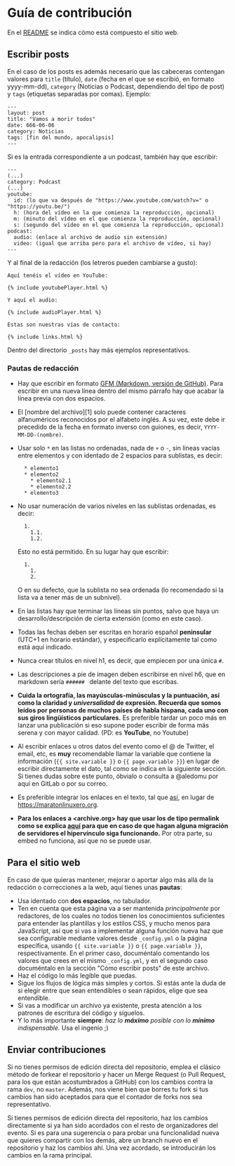 # Guía de contribución

En el [README](README.md) se indica cómo está compuesto el sitio web.


## Escribir posts

En el caso de los posts es además necesario que las cabeceras contengan valores para `title` (título), `date` (fecha en el que se escribió, en formato yyyy-mm-dd), `category` (Noticias o Podcast, dependiendo del tipo de post) y `tags` (etiquetas separadas por comas). Ejemplo:

	---
	layout: post
	title: "Vamos a morir todos"
	date: 666-06-06
	category: Noticias
	tags: [fin del mundo, apocalipsis]
	---

Si es la entrada correspondiente a un podcast, también hay que escribir:

	---
	(...)
	category: Podcast
	(...)
	youtube:
	  id: (lo que va después de "https://www.youtube.com/watch?v=" o "https://youtu.be/")
	  h: (hora del vídeo en la que comienza la reproducción, opcional)
	  m: (minuto del vídeo en el que comienza la reproducción, opcional)
	  s: (segundo del vídeo en el que comienza la reproducción, opcional)
	podcast:
	  audio: (enlace al archivo de audio sin extensión)
	  video: (igual que arriba pero para el archivo de vídeo, si hay)
	---

Y al final de la redacción (los letreros pueden cambiarse a gusto):

	Aquí tenéis el vídeo en YouTube:
	
	{% include youtubePlayer.html %}
	
	Y aquí el audio:
	
	{% include audioPlayer.html %}
	
	Estas son nuestras vías de contacto:
	
	{% include links.html %}

Dentro del directorio `_posts` hay más ejemplos representativos.

### Pautas de redacción
* Hay que escribir en formato [GFM (Markdown, versión de GitHub)](https://github.com/ricval/Documentacion/blob/master/Guias/GitHub/mastering-markdown.md). Para escribir en una nueva línea dentro del mismo párrafo hay que acabar la línea previa con dos espacios.
* El [nombre del archivo][1] solo puede contener caracteres alfanuméricos reconocidos por el alfabeto inglés. A su vez, este debe ir precedido de la fecha en formato inverso con guiones, es decir, `YYYY-MM-DD-(nombre)`.
* Usar solo `*` en las listas no ordenadas, nada de `+` o `-`, sin líneas vacías entre elementos y con identado de 2 espacios para sublistas, es decir:

    	* elemento1
    	* elemento2
    	  * elemento2.1
    	  * elemento2.2
    	* elemento3

* No usar numeración de varios niveles en las sublistas ordenadas, es decir:

    	1.
    	  1.1.
    	  1.2.

    Esto no está permitido. En su lugar hay que escribir:

    	1.
    	  1.
    	  2.

    O en su defecto, que la sublista no sea ordenada (lo recomendado si la lista va a tener más de un subnivel).
* En las listas hay que terminar las líneas sin puntos, salvo que haya un desarrollo/descripción de cierta extensión (como en este caso).
* Todas las fechas deben ser escritas en horario español **peninsular** (UTC+1 en horario estándar), y especificarlo explícitamente tal como está aquí indicado.
* Nunca crear títulos en nivel h1, es decir, que empiecen por una única `#`.
* Las descripciones a pie de imagen deben escribirse en nivel h6, que en markdown sería `###### ` delante del texto que escribas.
* **Cuida la ortografía, las mayúsculas-minúsculas y la puntuación, así como la claridad y *universalidad* de expresión. Recuerda que somos leídos por personas de muchos países de habla hispana, cada uno con sus giros lingüísticos particulares.** Es preferible tardar un poco más en lanzar una publicación si eso supone poder escribir de forma más serena y con mayor calidad. (PD: es **YouTube**, no Youtube)
* Al escribir enlaces u otros datos del evento como el @ de Twitter, el email, etc, es **muy** recomendable llamar la variable que contiene la información (`{{ site.variable }}` o `{{ page.variable }}`) en lugar de escribir directamente el dato, tal como se indica en la siguiente sección. Si tienes dudas sobre este punto, óbvialo o consulta a @aledomu por aquí en GitLab o por su correo.
* Es preferible integrar los enlaces en el texto, tal que [así](https://maratonlinuxero.org), en lugar de <https://maratonlinuxero.org>.
* **Para los enlaces a <archive.org> hay que usar los de tipo permalink como se explica [aquí](https://archive.org/help/video.php) para que en caso de que hagan alguna migración de servidores el hipervínculo siga funcionando.** Por otra parte, su embed no funciona, así que no se puede usar.


## Para el sitio web

En caso de que quieras mantener, mejorar o aportar algo más allá de la redacción o correcciones a la web, aquí tienes unas **pautas**:
* Usa identado con **dos espacios**, no tabulador.
* Ten en cuenta que esta página va a ser mantenida *principalmente* por redactores, de los cuales no todos tienen los conocimientos suficientes para entender las plantillas y los estilos CSS, y mucho menos para JavaScript, así que si vas a implementar alguna función nueva haz que sea configurable mediante valores desde `_config.yml` o la página específica, usando `{{ site.variable }}` o `{{ page.variable }}`, respectivamente. En el primer caso, documéntalo comentando los valores que crees en el mismo `_config.yml`, y en el segundo caso documéntalo en la sección "Cómo escribir posts" de este archivo.
* Haz el código lo más legible que puedas.
* Sigue los flujos de lógica más simples y cortos. Si estás ante la duda de si elegir entre que sean entendibles o sean rápidos, elige que sea entendible.
* Si vas a modificar un archivo ya existente, presta atención a los patrones de escritura del código y síguelos.
* Y lo más importante **siempre**: *haz lo **máximo** posible con lo **mínimo** indispensable.* Usa el ingenio ;)


## Enviar contribuciones

Si no tienes permisos de edición directa del repositorio, emplea el clásico método de forkear el repositorio y hacer un Merge Request (o Pull Request, para los que están acostumbrados a GitHub) con los cambios contra la rama `dev`, no `master`. Además, nos viene bien que borres tu fork si tus cambios han sido aceptados para que el contador de forks nos sea representativo.

Si tienes permisos de edición directa del repositorio, haz los cambios directamente si ya han sido acordados con el resto de organizadores del evento. Si es para una sugerencia o para probar una funcionalidad nueva que quieres compartir con los demás, abre un branch nuevo en el repositorio y haz los cambios ahí. Una vez acordado, se introducirán los cambios en la rama principal.
